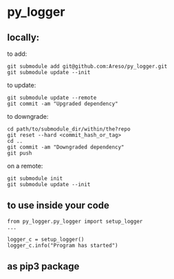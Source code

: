 # py_logger

## locally:  
to add:  
```
git submodule add git@github.com:Areso/py_logger.git
git submodule update --init
```  

to update:  
```
git submodule update --remote
git commit -am "Upgraded dependency"
```
to downgrade:  
```
cd path/to/submodule_dir/within/the?repo
git reset --hard <commit_hash_or_tag>
cd ..
git commit -am "Downgraded dependency"
git push
```

on a remote:  
```
git submodule init
git submodule update --init
```

## to use inside your code
```
from py_logger.py_logger import setup_logger
...

logger_c = setup_logger()
logger_c.info("Program has started")
```

## as pip3 package